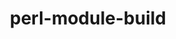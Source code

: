 ---
title: "perl-module-build"
layout: cache
categories: [package, v0.18.1]
meta: {"versions": ["0.4224"], "compilers": ["gcc@=7.3.1"], "oss": ["amzn2"], "platforms": ["linux"], "targets": ["aarch64", "graviton2", "x86_64_v3", "x86_64_v4"], "stacks": ["aws-ahug", "aws-ahug-aarch64", "root"], "num_specs": 4, "num_specs_by_stack": {"aws-ahug": 2, "root": 4, "aws-ahug-aarch64": 2}}
spec_details: [{"hash": "vobrmnpboagqrx7xezcwe57hb7ecrxki", "compiler": "gcc@=7.3.1", "versions": ["0.4224"], "os": "amzn2", "platform": "linux", "target": "x86_64_v4", "variants": [], "stacks": ["aws-ahug", "root"], "size": "-", "tarball": "https://binaries.spack.io/releases/v0.18.1/build_cache/linux-amzn2-x86_64_v4/gcc-7.3.1/perl-module-build-0.4224/linux-amzn2-x86_64_v4-gcc-7.3.1-perl-module-build-0.4224-vobrmnpboagqrx7xezcwe57hb7ecrxki.spack"}, {"hash": "3rifflik5rarjhswrbrmefkx3wel6cvv", "compiler": "gcc@=7.3.1", "versions": ["0.4224"], "os": "amzn2", "platform": "linux", "target": "aarch64", "variants": [], "stacks": ["aws-ahug-aarch64", "root"], "size": "-", "tarball": "https://binaries.spack.io/releases/v0.18.1/build_cache/linux-amzn2-aarch64/gcc-7.3.1/perl-module-build-0.4224/linux-amzn2-aarch64-gcc-7.3.1-perl-module-build-0.4224-3rifflik5rarjhswrbrmefkx3wel6cvv.spack"}, {"hash": "y57t6w6oa7urnpiu4w6fnpqtmzfphjer", "compiler": "gcc@=7.3.1", "versions": ["0.4224"], "os": "amzn2", "platform": "linux", "target": "graviton2", "variants": [], "stacks": ["aws-ahug-aarch64", "root"], "size": "-", "tarball": "https://binaries.spack.io/releases/v0.18.1/build_cache/linux-amzn2-graviton2/gcc-7.3.1/perl-module-build-0.4224/linux-amzn2-graviton2-gcc-7.3.1-perl-module-build-0.4224-y57t6w6oa7urnpiu4w6fnpqtmzfphjer.spack"}, {"hash": "dvh7ey4iryyamen7na6tsffmniiayigb", "compiler": "gcc@=7.3.1", "versions": ["0.4224"], "os": "amzn2", "platform": "linux", "target": "x86_64_v3", "variants": [], "stacks": ["aws-ahug", "root"], "size": "-", "tarball": "https://binaries.spack.io/releases/v0.18.1/build_cache/linux-amzn2-x86_64_v3/gcc-7.3.1/perl-module-build-0.4224/linux-amzn2-x86_64_v3-gcc-7.3.1-perl-module-build-0.4224-dvh7ey4iryyamen7na6tsffmniiayigb.spack"}]
---
